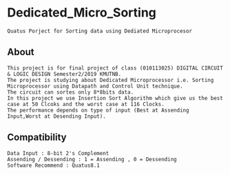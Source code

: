 # Dedicated_Micro_Sorting
    Quatus Porject for Sorting data using Dediated Microprocesor

## About
    This project is for final project of class (010113025) DIGITAL CIRCUIT & LOGIC DESIGN Semester2/2019 KMUTNB.
    The project is studying about Dedicated Microprocessor i.e. Sorting Microprocessor using Datapath and Control Unit technique. 
    The circuit can sortes only 8*8bits data.
    In this project we use Insertion Sort Algorithm which give us the best case at 50 Clcoks and the worst case at 116 Clocks.
    The performance depends on type of input (Best at Assending Input,Worst at Desending Input).

## Compatibility
    Data Input : 8-bit 2's Complement
    Assending / Dessending : 1 = Assending , 0 = Dessending
    Software Recommend : Quatus8.1

